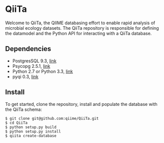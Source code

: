 QiiTa
=====

Welcome to QiiTa, the QIIME databasing effort to enable rapid analysis of microbial ecology datasets. The QiiTa repository is responsible for defining the datamodel and the Python API for interacting with a QiiTa database.

Dependencies
------------

* PostgresSQL 9.3, [link](http://www.postgresql.org/download/)
* Psycopg 2.5.1, [link](http://initd.org/psycopg/download/)
* Python 2.7 or Python 3.3, [link](http://www.python.org)
* pyqi 0.3, [link](https://github.com/bipy/pyqi)

Install
-------

To get started, clone the repository, install and populate the database with the QiiTa schema:

    $ git clone git@github.com:qiime/QiiTa.git
    $ cd QiiTa
    $ python setup.py build
    $ python setup.py install
    $ qiita create-database
